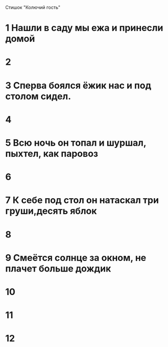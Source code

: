 Стишок "Колючий гость"
# 1 Нашли в саду мы ежа и принесли домой
# 2
# 3 Сперва боялся ёжик нас и под столом сидел.
# 4
# 5 Всю ночь он топал и шуршал, пыхтел, как паровоз
# 6
# 7 К себе под стол он натаскал три груши,десять яблок
# 8
# 9 Смеётся солнце за окном, не плачет больше дождик
# 10
# 11
# 12
